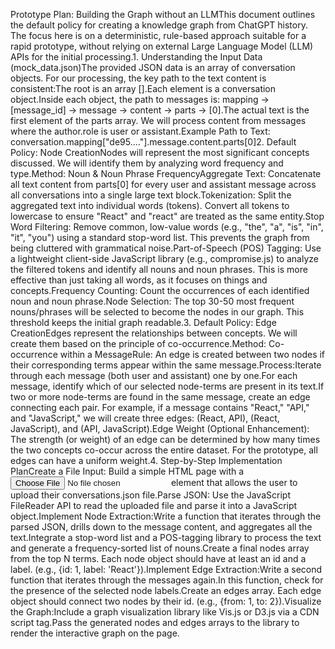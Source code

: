 Prototype Plan: Building the Graph without an LLMThis document outlines the default policy for creating a knowledge graph from ChatGPT history. The focus here is on a deterministic, rule-based approach suitable for a rapid prototype, without relying on external Large Language Model (LLM) APIs for the initial processing.1. Understanding the Input Data (mock_data.json)The provided JSON data is an array of conversation objects. For our processing, the key path to the text content is consistent:The root is an array [].Each element is a conversation object.Inside each object, the path to messages is: mapping -> [message_id] -> message -> content -> parts -> [0].The actual text is the first element of the parts array. We will process content from messages where the author.role is user or assistant.Example Path to Text: conversation.mapping["de95...."].message.content.parts[0]2. Default Policy: Node CreationNodes will represent the most significant concepts discussed. We will identify them by analyzing word frequency and type.Method: Noun & Noun Phrase FrequencyAggregate Text: Concatenate all text content from parts[0] for every user and assistant message across all conversations into a single large text block.Tokenization: Split the aggregated text into individual words (tokens). Convert all tokens to lowercase to ensure "React" and "react" are treated as the same entity.Stop Word Filtering: Remove common, low-value words (e.g., "the", "a", "is", "in", "it", "you") using a standard stop-word list. This prevents the graph from being cluttered with grammatical noise.Part-of-Speech (POS) Tagging: Use a lightweight client-side JavaScript library (e.g., compromise.js) to analyze the filtered tokens and identify all nouns and noun phrases. This is more effective than just taking all words, as it focuses on things and concepts.Frequency Counting: Count the occurrences of each identified noun and noun phrase.Node Selection: The top 30-50 most frequent nouns/phrases will be selected to become the nodes in our graph. This threshold keeps the initial graph readable.3. Default Policy: Edge CreationEdges represent the relationships between concepts. We will create them based on the principle of co-occurrence.Method: Co-occurrence within a MessageRule: An edge is created between two nodes if their corresponding terms appear within the same message.Process:Iterate through each message (both user and assistant) one by one.For each message, identify which of our selected node-terms are present in its text.If two or more node-terms are found in the same message, create an edge connecting each pair. For example, if a message contains "React," "API," and "JavaScript," we will create three edges: (React, API), (React, JavaScript), and (API, JavaScript).Edge Weight (Optional Enhancement): The strength (or weight) of an edge can be determined by how many times the two concepts co-occur across the entire dataset. For the prototype, all edges can have a uniform weight.4. Step-by-Step Implementation PlanCreate a File Input: Build a simple HTML page with a <input type="file"> element that allows the user to upload their conversations.json file.Parse JSON: Use the JavaScript FileReader API to read the uploaded file and parse it into a JavaScript object.Implement Node Extraction:Write a function that iterates through the parsed JSON, drills down to the message content, and aggregates all the text.Integrate a stop-word list and a POS-tagging library to process the text and generate a frequency-sorted list of nouns.Create a final nodes array from the top N terms. Each node object should have at least an id and a label. (e.g., {id: 1, label: 'React'}).Implement Edge Extraction:Write a second function that iterates through the messages again.In this function, check for the presence of the selected node labels.Create an edges array. Each edge object should connect two nodes by their id. (e.g., {from: 1, to: 2}).Visualize the Graph:Include a graph visualization library like Vis.js or D3.js via a CDN script tag.Pass the generated nodes and edges arrays to the library to render the interactive graph on the page.
